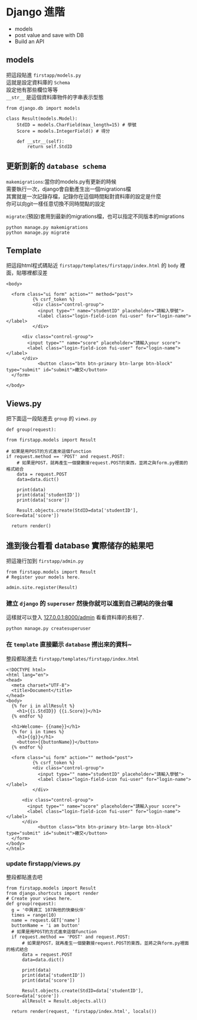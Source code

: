# Django 進階

* models
* post value and save with DB
* Build an API

## models
把這段貼進 `firstapp/models.py`  
這就是設定資料庫的 `Schema`  
設定他有那些欄位等等  
`__str__` 是這個資料庫物件的字串表示型態

```
from django.db import models

class Result(models.Model):
    StdID = models.CharField(max_length=15) # 學號
    Score = models.IntegerField() # 得分

    def __str__(self):
        return self.StdID
```

## 更新到新的 `database schema`

`makemigrations`:當你的models.py有更新的時候  
需要執行一次，django會自動產生出一個migrations檔  
其實就是一次記錄存檔，記錄你在這個時間點對資料庫的設定是什麼  
你可以向git一樣任意切換不同時間點的設定

`migrate`:(預設)套用到最新的migrations檔，也可以指定不同版本的migrations


```
python manage.py makemigrations
python manage.py migrate

```

## Template

把這段html程式碼貼近 `firstapp/templates/firstapp/index.html` 的 `body` 裡面，貼哪裡都沒差


`<body>`

```
  <form class="ui form" action="" method="post">
          {% csrf_token %}
          <div class="control-group">
            <input type="" name="studentID" placeholder="請輸入學號">
            <label class="login-field-icon fui-user" for="login-name"></label>
          </div>

      <div class="control-group">
        <input type="" name="score" placeholder="請輸入your score">
        <label class="login-field-icon fui-user" for="login-name"></label>
      </div>
            <button class="btn btn-primary btn-large btn-block" type="submit" id="submit">繳交</button>
  </form>
```  

`</body>`

## Views.py

把下面這一段貼進去 `group` 的 `views.py`

`def group(request):`

  ```
  from firstapp.models import Result

  # 如果是用POST的方式進來這個function
  if request.method == 'POST' and request.POST:
      # 如果是POST，就再產生一個變數接request.POST的東西，並將之與form.py裡面的格式結合
      data = request.POST
      data=data.dict()

      print(data)
      print(data['studentID'])
      print(data['score'])

      Result.objects.create(StdID=data['studentID'], Score=data['score'])
  ```

`  return render()`

## 進到後台看看 database 實際储存的結果吧

把這幾行加到 `firstapp/admin.py`


```
from firstapp.models import Result
# Register your models here.

admin.site.register(Result)
```

### 建立 `django` 的 `superuser` 然後你就可以進到自己網站的後台囉

這樣就可以登入 [127.0.0.1:8000/admin](http://127.0.0.1:8000/admin) 看看資料庫的長相了.

```
python manage.py createsuperuser
```

### 在 `template` 直接顯示 `database` 撈出來的資料~

整段都貼進去 `firstapp/templates/firstapp/index.html`



```
<!DOCTYPE html>
<html lang="en">
<head>
  <meta charset="UTF-8">
  <title>Document</title>
</head>
<body>
  {% for i in allResult %}
    <h1>{{i.StdID}} {{i.Score}}</h1>
  {% endfor %}

  <h1>Welcome~ {{name}}</h1>
  {% for i in times %}
    <h1>{{g}}</h1>
    <button>{{buttonName}}</button>
  {% endfor %}

  <form class="ui form" action="" method="post">
          {% csrf_token %}
          <div class="control-group">
            <input type="" name="studentID" placeholder="請輸入學號">
            <label class="login-field-icon fui-user" for="login-name"></label>
          </div>

      <div class="control-group">
        <input type="" name="score" placeholder="請輸入your score">
        <label class="login-field-icon fui-user" for="login-name"></label>
      </div>
            <button class="btn btn-primary btn-large btn-block" type="submit" id="submit">繳交</button>
  </form>
</body>
</html>
```

### update firstapp/views.py

整段都貼進去吧

```
from firstapp.models import Result
from django.shortcuts import render
# Create your views here.
def group(request):
  g = '中興資工 107與他的快樂伙伴'
  times = range(10)
  name = request.GET['name']
  buttonName = 'i am button'
  # 如果是用POST的方式進來這個function
  if request.method == 'POST' and request.POST:
      # 如果是POST，就再產生一個變數接request.POST的東西，並將之與form.py裡面的格式結合
      data = request.POST
      data=data.dict()

      print(data)
      print(data['studentID'])
      print(data['score'])

      Result.objects.create(StdID=data['studentID'], Score=data['score'])
      allResult = Result.objects.all()

  return render(request, 'firstapp/index.html', locals())
```

